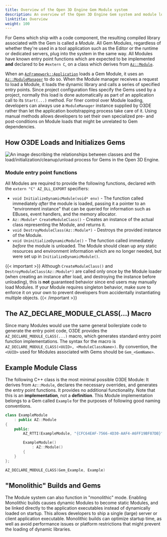 ```yaml
---
title: Overview of the Open 3D Engine Gem Module system
description: An overview of the Open 3D Engine Gem system and module loader.
linktitle: Overview
weight: 100
---
```


For Gems which ship with a code component, the resulting compiled library associated with the Gem is called a *Module*. All Gem Modules, regardless of whether they're used in a tool application such as the Editor or the runtime or dedicated servers, plug into the system in the same way. All Modules have known entry point functions which are expected to be implemented **and** declared to be `#extern C`, on a class which derives from [`Az::Module`](/docs/api/frameworks/azcore/class_a_z_1_1_module.html).

When an [`AzFramework::Application`](/docs/api/frameworks/azframework/class_az_framework_1_1_application.html) loads a Gem Module, it uses an [`Az::ModuleManager`](/docs/api/frameworks/azcore/class_a_z_1_1_module_manager.html) to do so. When the Module manager receives a request to load a Module, it loads the dynamic library and calls a series of specified entry points. Since project configuration files specify the Gems used by a project, normally this load is done automatically as part of an application call to its `Start(...)` method. For finer control over Module loading, developers can always use a `ModuleManager` instance supplied by O3DE rather than let the application bootstrapping process take care of it. Using manual methods allows developers to set their own specialized pre- and post-conditions on Module loads that might be unrelated to Gem dependencies.

## How O3DE Loads and Initializes Gems

![An image describing the relationships between classes and the load/initialization/cleanup/unload process for Gems in the Open 3D Engine.](/images/user-guide/programming/gems/gem-load-flow.svg)

### Module entry point functions

All Modules are required to provide the following functions, declared with the `extern "C" AZ_DLL_EXPORT` specifiers:

* `void InitializeDynamicModule(void* env)` - The function called immediately _after_ the module is loaded, passing it a pointer to an "environment instance" that can be queried for information such as EBuses, event handlers, and the memory allocator.
* `Az::Module* CreateModuleClass()` - Creates an instance of the actual class representing the Module, and returns it.
* `void DestroyModuleClass(Az::Module*)` - Destroys the provided instance of the Module.
* `void UninitializeDynamicModule()` - The function called immediately _before_ the module is unloaded. The Module should clean up any static resources and environment information which are no longer needed, but were set up in `InitializeDynamicModule()`.

{{< important >}}
Although `CreateModuleClass()` and `DestroyModuleClass(Az::Module*)` are called only once by the Module loader (when creating an instance after load, and destroying the instance before unloading), this is **not** guaranteed behavior since end users may manually load Modules. If your Module requires singleton behavior, make sure to enforce it on your own to prevent developers from accidentally instantiating multiple objects.
{{< /important >}}

## The AZ_DECLARE_MODULE_CLASS(...) Macro

Since many Modules would use the same general boilerplate code to generate the entry point code, O3DE provides the `AZ_DECLARE_MODULE_CLASS(...)` macro, which generates standard entry point function implementations. The syntax for the macro is `AZ_DECLARE_MODULE_CLASS(<UUID>, <ModuleClassName>)`. By convention, the `<UUID>` used for Modules associated with Gems should be `Gem_<GemName>`.

## Example Module Class

The following C++ class is the most minimal possible O3DE Module: It derives from `Az::Module`, declares the necessary overrides, and generates the entry point functions. It provides no additional functionality. Note that this is an **implementation**, not a **definition**. This Module implementation belongs to a Gem called `Example` for the purposes of following good naming conventions.

```cpp
class ExampleModule
    : public AZ::Module
{
    public:
    	AZ_RTTI(ExampleModule, "{CFC64EAF-7566-4D30-AAF4-A6FF19BF87DB}", AZ::Module);

        ExampleModule()
            : AZ::Module()
        {
	}
};

AZ_DECLARE_MODULE_CLASS(Gem_Example, Example)
```

## "Monolithic" Builds and Gems

The Module system can also function in "monolithic" mode. Enabling Monolithic builds causes dynamic Modules to become static Modules, and be linked directly to the application executables instead of dynamically loaded on startup. This allows developers to ship a single (large) server or client application executable. Monolithic builds can optimize startup time, as well as avoid performance issues or platform restrictions that might prevent the loading of dynamic libraries.
